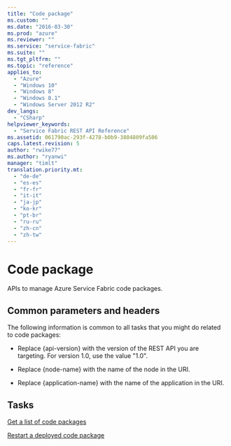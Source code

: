 ```yaml
---
title: "Code package"
ms.custom: ""
ms.date: "2016-03-30"
ms.prod: "azure"
ms.reviewer: ""
ms.service: "service-fabric"
ms.suite: ""
ms.tgt_pltfrm: ""
ms.topic: "reference"
applies_to: 
  - "Azure"
  - "Windows 10"
  - "Windows 8"
  - "Windows 8.1"
  - "Windows Server 2012 R2"
dev_langs: 
  - "CSharp"
helpviewer_keywords: 
  - "Service Fabric REST API Reference"
ms.assetid: 061790ac-293f-4278-b0b9-3804809fa506
caps.latest.revision: 5
author: "rwike77"
ms.author: "ryanwi"
manager: "timlt"
translation.priority.mt: 
  - "de-de"
  - "es-es"
  - "fr-fr"
  - "it-it"
  - "ja-jp"
  - "ko-kr"
  - "pt-br"
  - "ru-ru"
  - "zh-cn"
  - "zh-tw"
---
```

# Code package
APIs to manage Azure Service Fabric code packages.  
  
## Common parameters and headers  
 The following information is common to all tasks that you might do related to code packages:  
  
-   Replace {api-version} with the version of the REST API you are targeting. For version 1.0, use the value "1.0".  
  
-   Replace {node-name} with the name of the node in the URI.  
  
-   Replace {application-name} with the name of the application in the URI.  
  
## Tasks  
 [Get a list of code packages](../ServiceFabricREST/get-a-list-of-code-packages.md)  
  
 [Restart a deployed code package](../ServiceFabricREST/restart-a-deployed-code-package.md)